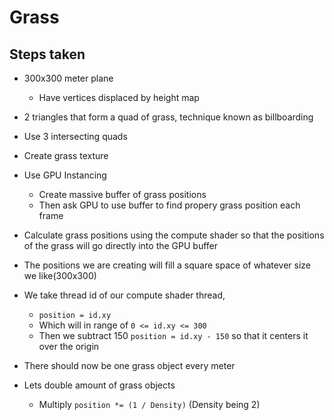# Grass

## Steps taken
 
- 300x300 meter plane
  - Have vertices displaced by height map

- 2 triangles that form a quad of grass, technique known as billboarding

- Use 3 intersecting quads

- Create grass texture

- Use GPU Instancing
  - Create massive buffer of grass positions
  - Then ask GPU to use buffer to find propery grass position each frame

- Calculate grass positions using the compute shader so that the positions of the grass will go directly into the GPU buffer

- The positions we are creating will fill a square space of whatever size we like(300x300)

- We take thread id of our compute shader thread, 
  - `position = id.xy`
  - Which will in range of `0 <= id.xy <= 300`
  - Then we subtract 150 `position = id.xy - 150` so that it centers it over the origin

- There should now be one grass object every meter

- Lets double amount of grass objects
  - Multiply `position *= (1 / Density)` (Density being 2)